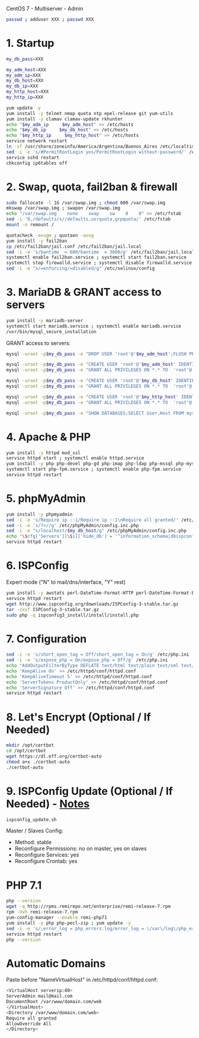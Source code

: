 CentOS 7 - Multiserver - Admin
```sh
passwd ; adduser XXX ; passwd XXX
```
# 1. Startup
```sh
my_db_pass=XXX

my_adm_host=XXX
my_adm_ip=XXX
my_db_host=XXX
my_db_ip=XXX
my_http_host=XXX
my_http_ip=XXX
```
```sh
yum update -y
yum install -y telnet nmap quota ntp epel-release git yum-utils
yum install -y clamav clamav-update rkhunter
echo "$my_adm_ip     $my_adm_host" >> /etc/hosts
echo "$my_db_ip     $my_db_host" >> /etc/hosts
echo "$my_http_ip     $my_http_host" >> /etc/hosts
service network restart
ln -sf /usr/share/zoneinfo/America/Argentina/Buenos_Aires /etc/localtime
sed -i -e 's/#PermitRootLogin yes/PermitRootLogin without-password/' /etc/ssh/sshd_config
service sshd restart
chkconfig ip6tables off

```

# 2. Swap, quota, fail2ban & firewall
```sh
sudo fallocate -l 1G /var/swap.img ; chmod 600 /var/swap.img
mkswap /var/swap.img ; swapon /var/swap.img
echo "/var/swap.img    none    swap    sw    0    0" >> /etc/fstab
sed -i '0,/defaults/s//defaults,usrquota,grpquota/' /etc/fstab
mount -o remount /

quotacheck -avugm ; quotaon -avug
yum install -y fail2ban
cp /etc/fail2ban/jail.conf /etc/fail2ban/jail.local
sed -i -e 's/bantime  = 600/bantime  = 3600/g' /etc/fail2ban/jail.local
systemctl enable fail2ban.service ; systemctl start fail2ban.service
systemctl stop firewalld.service ; systemctl disable firewalld.service
sed -i -e "s/=enforcing/=disabled/g" /etc/selinux/config

```

# 3. MariaDB & GRANT access to servers
```sh
yum install -y mariadb-server
systemctl start mariadb.service ; systemctl enable mariadb.service
/usr/bin/mysql_secure_installation

```
GRANT access to servers:
```sh
mysql -uroot -p$my_db_pass -e "DROP USER 'root'@'$my_adm_host';FLUSH PRIVILEGES"

mysql -uroot -p$my_db_pass -e "CREATE USER 'root'@'$my_adm_host' IDENTIFIED BY '$my_db_pass'"
mysql -uroot -p$my_db_pass -e "GRANT ALL PRIVILEGES ON *.* TO  'root'@'$my_adm_host' IDENTIFIED BY '$my_db_pass' WITH GRANT OPTION MAX_QUERIES_PER_HOUR 0 MAX_CONNECTIONS_PER_HOUR 0 MAX_UPDATES_PER_HOUR 0 MAX_USER_CONNECTIONS 0"

mysql -uroot -p$my_db_pass -e "CREATE USER 'root'@'$my_db_host' IDENTIFIED BY '$my_db_pass'"
mysql -uroot -p$my_db_pass -e "GRANT ALL PRIVILEGES ON *.* TO  'root'@'$my_db_host' IDENTIFIED BY '$my_db_pass' WITH GRANT OPTION MAX_QUERIES_PER_HOUR 0 MAX_CONNECTIONS_PER_HOUR 0 MAX_UPDATES_PER_HOUR 0 MAX_USER_CONNECTIONS 0"

mysql -uroot -p$my_db_pass -e "CREATE USER 'root'@'$my_http_host' IDENTIFIED BY '$my_db_pass'"
mysql -uroot -p$my_db_pass -e "GRANT ALL PRIVILEGES ON *.* TO  'root'@'$my_http_host' IDENTIFIED BY '$my_db_pass' WITH GRANT OPTION MAX_QUERIES_PER_HOUR 0 MAX_CONNECTIONS_PER_HOUR 0 MAX_UPDATES_PER_HOUR 0 MAX_USER_CONNECTIONS 0"

mysql -uroot -p$my_db_pass -e "SHOW DATABASES;SELECT User,Host FROM mysql.user"
```

# 4. Apache & PHP
```sh
yum install -y httpd mod_ssl
service httpd start ; systemctl enable httpd.service
yum install -y php php-devel php-gd php-imap php-ldap php-mssql php-mysql php-odbc php-pear php-xml php-xmlrpc php-pecl-apc php-mbstring php-mcrypt php-snmp php-soap php-tidy curl curl-devel perl-libwww-perl ImageMagick libxml2 libxml2-devel php-cli httpd-devel unzip bzip2 perl-DBD-mysql php-fpm mod_fcgid
systemctl start php-fpm.service ; systemctl enable php-fpm.service
service httpd restart

```

# 5. phpMyAdmin
```sh
yum install -y phpmyadmin
sed -i -e 's/Require ip ::1/Require ip ::1\nRequire all granted/' /etc/httpd/conf.d/phpMyAdmin.conf
sed -i -e 's/?>//g' /etc/phpMyAdmin/config.inc.php
sed -i -e "s/localhost/$my_db_host/g" /etc/phpMyAdmin/config.inc.php
echo "\$cfg['Servers'][\$i]['hide_db'] = '^information_schema|dbispconfig|performance_schema|mysql\$';" >> /etc/phpMyAdmin/config.inc.php
service httpd restart

```

# 6. ISPConfig
Expert mode ("N" to mail/dns/interface, "Y" rest)
```sh
yum install -y awstats perl-DateTime-Format-HTTP perl-DateTime-Format-Builder perl-Time*
service httpd restart
wget http://www.ispconfig.org/downloads/ISPConfig-3-stable.tar.gz
tar -zxvf ISPConfig-3-stable.tar.gz
sudo php -q ispconfig3_install/install/install.php

```

# 7. Configuration
```sh
sed -i -e 's/short_open_tag = Off/short_open_tag = On/g' /etc/php.ini
sed -i -e 's/expose_php = On/expose_php = Off/g' /etc/php.ini
echo "AddOutputFilterByType DEFLATE text/html text/plain text/xml text/css text/javascript application/javascript" >> /etc/httpd/conf/httpd.conf
echo 'KeepAlive On' >> /etc/httpd/conf/httpd.conf
echo 'KeepAliveTimeout 5' >> /etc/httpd/conf/httpd.conf
echo 'ServerTokens ProductOnly' >> /etc/httpd/conf/httpd.conf
echo 'ServerSignature Off' >> /etc/httpd/conf/httpd.conf
service httpd restart

```

# 8. Let's Encrypt (Optional / If Needed)
```sh
mkdir /opt/certbot
cd /opt/certbot
wget https://dl.eff.org/certbot-auto
chmod a+x ./certbot-auto
./certbot-auto
```

# 9. ISPConfig Update (Optional / If Needed) - <a href="http://www.faqforge.com/linux/controlpanels/ispconfig3/how-to-update-ispconfig-3/" target="_blank">Notes</a>
```sh
ispconfig_update.sh

```

Master / Slaves Config:
- Method: stable
- Reconfigure Permissions: no on master, yes on slaves
- Reconfigure Services: yes
- Reconfigure Crontab: yes

# PHP 7.1
```sh
php --version
wget -q http://rpms.remirepo.net/enterprise/remi-release-7.rpm
rpm -Uvh remi-release-7.rpm 
yum-config-manager --enable remi-php71
yum install -y php php-pecl-zip ; yum update -y
sed -i -e 's/;error_log = php_errors.log/error_log = \/var\/log\/php_errors.log/g' /etc/php.ini
service httpd restart
php --version
```

# Automatic Domains
Paste before "NameVirtualHost" in /etc/httpd/conf/httpd.conf:
```sh
<VirtualHost serverip:80>
ServerAdmin mail@mail.com
DocumentRoot /var/www/domain.com/web
</VirtualHost>
<Directory /var/www/domain.com/web>
Require all granted
AllowOverride All
</Directory>
```

